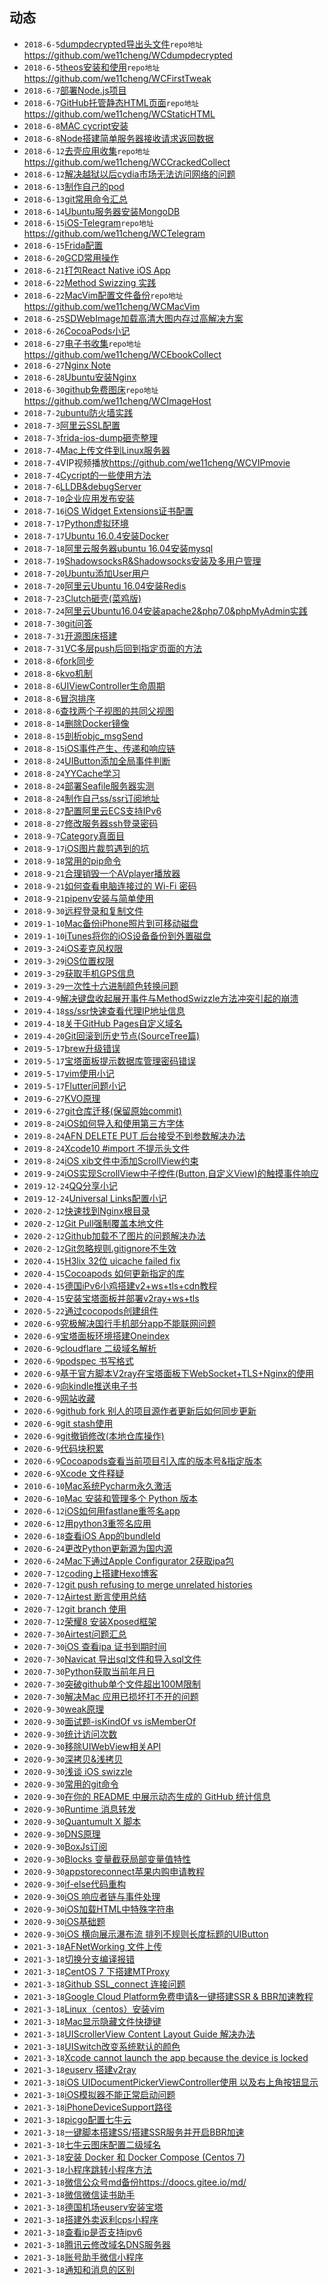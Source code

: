 ## 动态
- ```2018-6-5```[dumpdecrypted导出头文件](https://github.com/we11cheng/WCStudy/blob/master/dumpdecrypted%20%E5%AF%BC%E5%87%BA%E5%A4%B4%E6%96%87%E4%BB%B6.md)```repo地址```<https://github.com/we11cheng/WCdumpdecrypted>
- ```2018-6-5```[theos安装和使用](https://github.com/we11cheng/WCStudy/blob/master/theos%E7%9A%84%E5%AE%89%E8%A3%85%E5%92%8C%E4%BD%BF%E7%94%A8.md)```repo地址```<https://github.com/we11cheng/WCFirstTweak>
- ```2018-6-7```[部署Node.js项目](https://github.com/we11cheng/WCStudy/blob/master/%E9%83%A8%E7%BD%B2Node.js%E5%88%B0%E6%9C%8D%E5%8A%A1%E5%99%A8.md)
- ```2018-6-7```[GitHub托管静态HTML页面](https://github.com/we11cheng/WCStudy/blob/master/GitHub%E6%89%98%E7%AE%A1%E9%9D%99%E6%80%81HTML%E9%A1%B5%E9%9D%A2.md)```repo地址```<https://github.com/we11cheng/WCStaticHTML>
- ```2018-6-8```[MAC cycript安装](https://github.com/we11cheng/WCStudy/blob/master/MAC%20cycript%E5%AE%89%E8%A3%85.md)
- ```2018-6-8```[Node搭建简单服务器接收请求返回数据](https://github.com/we11cheng/WCMockApiJson)
- ```2018-6-12```[去壳应用收集](https://github.com/we11cheng/WCCrackedCollect/blob/master/README.md)```repo地址```<https://github.com/we11cheng/WCCrackedCollect>
- ```2018-6-12```[解决越狱以后cydia市场无法访问网络的问题](https://github.com/we11cheng/WCStudy/blob/master/%E8%B6%8A%E7%8B%B1%E7%9B%B8%E5%85%B3%E8%AE%B0%E5%BD%95.md)
- ```2018-6-13```[制作自己的pod](https://github.com/we11cheng/WCStudy/blob/master/%E5%88%B6%E4%BD%9C%E8%87%AA%E5%B7%B1%E7%9A%84pod%E5%BA%93.md)
- ```2018-6-13```[git常用命令汇总](https://github.com/we11cheng/WCStudy/blob/master/git%E5%B8%B8%E7%94%A8%E5%91%BD%E4%BB%A4.md)
- ```2018-6-14```[Ubuntu服务器安装MongoDB](https://github.com/we11cheng/WCStudy/blob/master/Ubuntu%E6%9C%8D%E5%8A%A1%E5%99%A8%E5%AE%89%E8%A3%85MongoDB.md)
- ```2018-6-15```[iOS-Telegram](https://github.com/we11cheng/WCTelegram/blob/master/README.md)```repo地址```<https://github.com/we11cheng/WCTelegram>
- ```2018-6-15```[Frida配置](https://github.com/we11cheng/WCStudy/blob/master/%E9%85%8D%E7%BD%AEFrida.md)
- ```2018-6-20```[GCD常用操作](https://github.com/we11cheng/WCStudy/blob/master/GCD%E5%B8%B8%E7%94%A8%E6%93%8D%E4%BD%9C.md)
- ```2018-6-21```[打包React Native iOS App](https://github.com/we11cheng/WCStudy/blob/master/%E6%89%93%E5%8C%85React%20Native%20iOS%20App.md)
- ```2018-6-22```[Method Swizzing 实践](https://github.com/we11cheng/WCStudy/blob/master/Method%20Swizzling%E5%AE%9E%E8%B7%B5.md)
- ```2018-6-22```[MacVim配置文件备份](https://github.com/we11cheng/WCMacVim/blob/master/README.md)```repo地址```<https://github.com/we11cheng/WCMacVim>
- ```2018-6-25```[SDWebImage加载高清大图内存过高解决方案](https://blog.csdn.net/benyoulai5/article/details/50462586)
- ```2018-6-26```[CocoaPods小记](https://github.com/we11cheng/WCStudy/blob/master/CocoaPods%E5%B0%8F%E8%AE%B0.md)
- ```2018-6-27```[电子书收集](https://github.com/we11cheng/WCEbookCollect/blob/master/README.md)```repo地址```<https://github.com/we11cheng/WCEbookCollect>
- ```2018-6-27```[Nginx Note](https://github.com/we11cheng/WCStudy/blob/master/Nginx%20Note.md)
- ```2018-6-28```[Ubuntu安装Nginx](https://github.com/we11cheng/WCStudy/blob/master/Ubuntu%E5%AE%89%E8%A3%85Nginx.md)
- ```2018-6-30```[github免费图床](https://github.com/we11cheng/WCImageHost/blob/master/README.md)```repo地址```<https://github.com/we11cheng/WCImageHost>
- ```2018-7-2```[ubuntu防火墙实践](https://github.com/we11cheng/WCStudy/blob/master/ubuntu%E9%98%B2%E7%81%AB%E5%A2%99.md)
- ```2018-7-3```[阿里云SSL配置](https://github.com/we11cheng/WCStudy/blob/master/SSL%20Configuration.md)
- ```2018-7-3```[frida-ios-dump砸壳整理](https://github.com/we11cheng/WCStudy/blob/master/frida-ios-dump.md)
- ```2018-7-4```[Mac上传文件到Linux服务器](https://www.jianshu.com/p/1afd25e7459d)
- ```2018-7-4```VIP视频播放<https://github.com/we11cheng/WCVIPmovie>
- ```2018-7-4```[Cycript的一些使用方法](https://github.com/we11cheng/WCStudy/blob/master/Cycript%E7%9A%84%E4%B8%80%E4%BA%9B%E4%BD%BF%E7%94%A8%E6%96%B9%E6%B3%95.md)
- ```2018-7-6```[LLDB&debugServer](https://github.com/we11cheng/WCStudy/blob/master/LLDB%26debugServer.md)
- ```2018-7-10```[企业应用发布安装](https://github.com/we11cheng/WCStudy/blob/master/%E4%BC%81%E4%B8%9A%E5%BA%94%E7%94%A8%E5%8F%91%E5%B8%83%E5%AE%89%E8%A3%85.md)
- ```2018-7-16```[iOS Widget Extensions证书配置](https://github.com/we11cheng/WCStudy/blob/master/iOS%20Widget%20Extensions%E8%AF%81%E4%B9%A6%E9%85%8D%E7%BD%AE.md)
- ```2018-7-17```[Python虚拟环境](https://github.com/we11cheng/WCStudy/blob/master/Python%E8%99%9A%E6%8B%9F%E7%8E%AF%E5%A2%83.md)
- ```2018-7-17```[Ubuntu 16.0.4安装Docker](https://github.com/we11cheng/WCStudy/blob/master/Ubuntu%2016.0.4%E5%AE%89%E8%A3%85Docker.md)
- ```2018-7-18```[阿里云服务器ubuntu 16.04安装mysql](https://github.com/we11cheng/WCStudy/blob/master/%E9%98%BF%E9%87%8C%E4%BA%91%E6%9C%8D%E5%8A%A1%E5%99%A8ubuntu%2016.04%E5%AE%89%E8%A3%85mysql.md)
- ```2018-7-19```[ShadowsocksR&Shadowsocks安装及多用户管理](https://github.com/we11cheng/WCStudy/blob/master/ShadowsocksR%26Shadowsocks%E5%AE%89%E8%A3%85%E5%8F%8A%E5%A4%9A%E7%94%A8%E6%88%B7%E7%AE%A1%E7%90%86.md)
- ```2018-7-20```[Ubuntu添加User用户](https://github.com/we11cheng/WCStudy/blob/master/Ubuntu%E6%B7%BB%E5%8A%A0User%E7%94%A8%E6%88%B7.md)
- ```2018-7-20```[阿里云Ubuntu 16.04安装Redis](https://github.com/we11cheng/WCStudy/blob/master/%E9%98%BF%E9%87%8C%E4%BA%91Ubuntu%2016.04%E5%AE%89%E8%A3%85Redis.md)
- ```2018-7-23```[Clutch砸壳(菜鸡版)](https://github.com/we11cheng/WCStudy/blob/master/Clutch%E7%A0%B8%E5%A3%B3(%E8%8F%9C%E9%B8%A1%E7%89%88).md)
- ```2018-7-24```[阿里云Ubuntu16.04安装apache2&php7.0&phpMyAdmin实践](https://github.com/we11cheng/WCStudy/blob/master/%E9%98%BF%E9%87%8C%E4%BA%91Ubuntu16.04%E5%AE%89%E8%A3%85apache2%26php7.0%26phpMyAdmin%E5%AE%9E%E8%B7%B5.md)
- ```2018-7-30```[git问答](https://github.com/we11cheng/WCStudy/blob/master/git%E9%97%AE%E7%AD%94(%E4%B8%8D%E5%AE%9A%E6%97%B6%E6%9B%B4%E6%96%B0).md)
- ```2018-7-31```[开源图床搭建](https://github.com/we11cheng/WCStudy/blob/master/%E5%BC%80%E6%BA%90%E5%9B%BE%E5%BA%8A%E6%90%AD%E5%BB%BA.md)
- ```2018-7-31```[VC多层push后回到指定页面的方法](https://github.com/we11cheng/WCStudy/blob/master/VC%E5%A4%9A%E5%B1%82push%E5%90%8E%E5%9B%9E%E5%88%B0%E6%8C%87%E5%AE%9A%E9%A1%B5%E9%9D%A2%E7%9A%84%E6%96%B9%E6%B3%95.md)
- ```2018-8-6```[fork同步](https://github.com/we11cheng/WCStudy/blob/master/fork%E5%90%8C%E6%AD%A5.md)
- ```2018-8-6```[kvo机制](https://github.com/we11cheng/WCStudy/blob/master/KVO%E6%9C%BA%E5%88%B6.md)
- ```2018-8-6```[UIViewController生命周期](https://github.com/we11cheng/WCStudy/blob/master/UIViewController%E7%9A%84%E7%94%9F%E5%91%BD%E5%91%A8%E6%9C%9F.md)
- ```2018-8-6```[冒泡排序](https://github.com/we11cheng/WCStudy/blob/master/%E5%86%92%E6%B3%A1%E6%8E%92%E5%BA%8F.md)
- ```2018-8-6```[查找两个子视图的共同父视图](https://github.com/we11cheng/WCStudy/blob/master/%E6%9F%A5%E6%89%BE%E4%B8%A4%E4%B8%AA%E5%AD%90%E8%A7%86%E5%9B%BE%E7%9A%84%E5%85%B1%E5%90%8C%E7%88%B6%E8%A7%86%E5%9B%BE.md)
- ```2018-8-14```[删除Docker镜像](https://github.com/we11cheng/WCStudy/blob/master/%E5%88%A0%E9%99%A4Docker%E9%95%9C%E5%83%8F.md)
- ```2018-8-15```[剖析objc_msgSend](https://github.com/we11cheng/WCStudy/blob/master/%E5%89%96%E6%9E%90objc_msgSend.md)
- ```2018-8-15```[iOS事件产生、传递和响应链](https://github.com/we11cheng/WCStudy/blob/master/iOS%E4%BA%8B%E4%BB%B6%E4%BA%A7%E7%94%9F%E4%BC%A0%E9%80%92%E5%92%8C%E5%93%8D%E5%BA%94%E9%93%BE.md)
- ```2018-8-24```[UIButton添加全局事件判断](https://github.com/we11cheng/WCStudy/blob/master/UIButton%E6%B7%BB%E5%8A%A0%E5%85%A8%E5%B1%80%E4%BA%8B%E4%BB%B6%E5%88%A4%E6%96%AD.md)
- ```2018-8-24```[YYCache学习](https://github.com/we11cheng/WCStudy/blob/master/YYCache%E5%AD%A6%E4%B9%A0.md)
- ```2018-8-24```[部署Seafile服务器实测](https://github.com/we11cheng/WCStudy/blob/master/%E9%83%A8%E7%BD%B2Seafile%E6%9C%8D%E5%8A%A1%E5%99%A8%E5%AE%9E%E6%B5%8B.md)
- ```2018-8-24```[制作自己ss/ssr订阅地址](https://github.com/we11cheng/WCStudy/blob/master/%E5%88%B6%E4%BD%9C%E8%87%AA%E5%B7%B1ss:ssr%E8%AE%A2%E9%98%85%E5%9C%B0%E5%9D%80.md)
- ```2018-8-27```[配置阿里云ECS支持IPv6](https://github.com/we11cheng/WCStudy/blob/master/%E9%85%8D%E7%BD%AE%E9%98%BF%E9%87%8C%E4%BA%91ECS%E6%94%AF%E6%8C%81IPv6.md)
- ```2018-8-27```[修改服务器ssh登录密码](https://github.com/we11cheng/WCStudy/blob/master/%E4%BF%AE%E6%94%B9%E6%9C%8D%E5%8A%A1%E5%99%A8ssh%E7%99%BB%E5%BD%95%E5%AF%86%E7%A0%81.md)
- ```2018-9-7```[Category真面目](https://github.com/we11cheng/WCStudy/blob/master/Category%E7%9C%9F%E9%9D%A2%E7%9B%AE.md)
- ```2018-9-17```[iOS图片裁剪遇到的坑](https://github.com/we11cheng/WCStudy/blob/master/iOS%E5%9B%BE%E7%89%87%E8%A3%81%E5%89%AA%E9%81%87%E5%88%B0%E7%9A%84%E5%9D%91.md)
- ```2018-9-18```[常用的pip命令](https://github.com/we11cheng/WCStudy/blob/master/%E5%B8%B8%E7%94%A8%E7%9A%84pip%E5%91%BD%E4%BB%A4.md)
- ```2018-9-21```[合理销毁一个AVplayer播放器](https://github.com/we11cheng/WCStudy/blob/master/%E5%90%88%E7%90%86%E9%94%80%E6%AF%81%E4%B8%80%E4%B8%AAAVplayer%E6%92%AD%E6%94%BE%E5%99%A8.md)
- ```2018-9-21```[如何查看电脑连接过的 Wi-Fi 密码](https://github.com/we11cheng/WCStudy/blob/master/%E5%A6%82%E4%BD%95%E6%9F%A5%E7%9C%8B%E7%94%B5%E8%84%91%E8%BF%9E%E6%8E%A5%E8%BF%87%E7%9A%84%20Wi-Fi%20%E5%AF%86%E7%A0%81.md)
- ```2018-9-21```[pipenv安装与简单使用](https://github.com/we11cheng/WCStudy/blob/master/pipenv%E5%AE%89%E8%A3%85%E4%B8%8E%E7%AE%80%E5%8D%95%E4%BD%BF%E7%94%A8.md)
- ```2018-9-30```[远程登录和复制文件](https://github.com/we11cheng/WCStudy/blob/master/%E8%BF%9C%E7%A8%8B%E7%99%BB%E5%BD%95%E5%92%8C%E5%A4%8D%E5%88%B6%E6%96%87%E4%BB%B6.md)
- ```2019-1-10```[Mac备份iPhone照片到可移动磁盘](https://github.com/we11cheng/WCStudy/blob/master/Mac%E5%A4%87%E4%BB%BDiPhone%E7%85%A7%E7%89%87%E5%88%B0%E5%8F%AF%E7%A7%BB%E5%8A%A8%E7%A3%81%E7%9B%98.md)
- ```2019-1-10```[iTunes将你的iOS设备备份到外置磁盘](https://github.com/we11cheng/WCStudy/blob/master/iTunes%E5%B0%86%E4%BD%A0%E7%9A%84iOS%E8%AE%BE%E5%A4%87%E5%A4%87%E4%BB%BD%E5%88%B0%E5%A4%96%E7%BD%AE%E7%A3%81%E7%9B%98.md)
- ```2019-3-24```[iOS麦克风权限](https://github.com/we11cheng/WCStudy/blob/master/iOS%E9%BA%A6%E5%85%8B%E9%A3%8E%E6%9D%83%E9%99%90.md)
- ```2019-3-29```[iOS位置权限](https://github.com/we11cheng/WCStudy/blob/master/iOS%E4%BD%8D%E7%BD%AE%E6%9D%83%E9%99%90.md)
- ```2019-3-29```[获取手机GPS信息](https://github.com/we11cheng/WCStudy/blob/master/%E8%8E%B7%E5%8F%96%E6%89%8B%E6%9C%BAGPS%E4%BF%A1%E6%81%AF.md)
- ```2019-3-29```[一次性十六进制颜色转换问题](https://github.com/we11cheng/WCStudy/blob/master/%E4%B8%80%E6%AC%A1%E6%80%A7%E8%A7%A3%E5%86%B3%E5%8D%81%E5%85%AD%E8%BF%9B%E5%88%B6%E9%A2%9C%E8%89%B2%E9%97%AE%E9%A2%98.md)
- ```2019-4-9```[解决键盘收起展开事件与MethodSwizzle方法冲突引起的崩溃](https://github.com/we11cheng/WCStudy/blob/master/iOS%20%E9%94%AE%E7%9B%98%E4%B8%8EMethodSwizzle%E5%86%B2%E7%AA%81%E9%97%AE%E9%A2%98.md)
- ```2019-4-18```[ss/ssr快速查看代理IP地址信息](https://github.com/we11cheng/WCStudy/blob/master/ss-ssr%E5%BF%AB%E9%80%9F%E6%9F%A5%E7%9C%8B%E4%BB%A3%E7%90%86IP%E5%9C%B0%E5%9D%80%E4%BF%A1%E6%81%AF.md)
- ```2019-4-18```[关于GitHub Pages自定义域名](https://github.com/we11cheng/WCStudy/blob/master/%E5%85%B3%E4%BA%8EGitHub%20Pages%E8%87%AA%E5%AE%9A%E4%B9%89%E5%9F%9F%E5%90%8D.md)
- ```2019-4-20```[Git回滚到历史节点(SourceTree篇)](https://github.com/we11cheng/WCStudy/blob/master/Git%E5%9B%9E%E6%BB%9A%E5%88%B0%E5%8E%86%E5%8F%B2%E8%8A%82%E7%82%B9(SourceTree%E7%AF%87).md)
- ```2019-5-17```[brew升级错误](https://github.com/we11cheng/WCStudy/blob/master/brew%E5%8D%87%E7%BA%A7%E9%94%99%E8%AF%AF.mdhttps://github.com/we11cheng/WCStudy/blob/master/brew%E5%8D%87%E7%BA%A7%E9%94%99%E8%AF%AF.md)
- ```2019-5-17```[宝塔面板提示数据库管理密码错误](https://github.com/we11cheng/WCStudy/blob/master/%E5%AE%9D%E5%A1%94%E9%9D%A2%E6%9D%BF%E6%8F%90%E7%A4%BA%E6%95%B0%E6%8D%AE%E5%BA%93%E7%AE%A1%E7%90%86%E5%AF%86%E7%A0%81%E9%94%99%E8%AF%AF.md)
- ```2019-5-17```[vim使用小记](https://github.com/we11cheng/WCStudy/blob/master/vim%E4%BD%BF%E7%94%A8%E5%B0%8F%E8%AE%B0.md)
- ```2019-5-17```[Flutter问题小记](https://github.com/we11cheng/WCStudy/blob/master/Flutter%E9%97%AE%E9%A2%98%E5%B0%8F%E8%AE%B0.md)
- ```2019-6-27```[KVO原理](https://github.com/we11cheng/WCStudy/blob/master/kVO%E5%8E%9F%E7%90%86.md)
- ```2019-6-27```[git仓库迁移(保留原始commit)](https://github.com/we11cheng/WCStudy/blob/master/git%E4%BB%93%E5%BA%93%E8%BF%81%E7%A7%BB(%E4%BF%9D%E7%95%99%E5%8E%9F%E5%A7%8Bcommit).md)
- ```2019-8-24```[iOS如何导入和使用第三方字体](https://github.com/we11cheng/WCStudy/blob/master/%E5%A6%82%E4%BD%95%E5%AF%BC%E5%85%A5%E5%92%8C%E4%BD%BF%E7%94%A8%E7%AC%AC%E4%B8%89%E6%96%B9%E5%AD%97%E4%BD%93.md)
- ```2019-8-24```[AFN DELETE PUT 后台接受不到参数解决办法](https://github.com/we11cheng/WCStudy/blob/master/AFN%20DELETE%20PUT%20%E5%90%8E%E5%8F%B0%E6%8E%A5%E5%8F%97%E4%B8%8D%E5%88%B0%E5%8F%82%E6%95%B0%E8%A7%A3%E5%86%B3%E5%8A%9E%E6%B3%95.md)
- ```2019-8-24```[Xcode10 #import 不提示头文件](https://github.com/we11cheng/WCStudy/blob/master/Xcode10%20%23import%20%E4%B8%8D%E6%8F%90%E7%A4%BA%E5%A4%B4%E6%96%87%E4%BB%B6.md)
- ```2019-8-24```[iOS xib文件中添加ScrollView约束](https://github.com/we11cheng/WCStudy/blob/master/iOS%20xib%E6%96%87%E4%BB%B6%E4%B8%AD%E6%B7%BB%E5%8A%A0ScrollView%E7%BA%A6%E6%9D%9F.md)
- ```2019-9-24```[iOS实现ScrollView中子控件(Button,自定义View)的触摸事件响应](https://github.com/we11cheng/WCStudy/blob/master/iOS%E5%AE%9E%E7%8E%B0ScrollView%E4%B8%AD%E5%AD%90%E6%8E%A7%E4%BB%B6(Button%2C%E8%87%AA%E5%AE%9A%E4%B9%89View)%E7%9A%84%E8%A7%A6%E6%91%B8%E4%BA%8B%E4%BB%B6%E5%93%8D%E5%BA%94.md)
- ```2019-12-24```[QQ分享小记](https://github.com/we11cheng/WCStudy/blob/master/QQ%E5%88%86%E4%BA%AB%E5%B0%8F%E8%AE%B0.md)
- ```2019-12-24```[Universal Links配置小记](https://github.com/we11cheng/WCStudy/blob/master/Universal%20Links%E9%85%8D%E7%BD%AE%E5%B0%8F%E8%AE%B0.md)
- ```2020-2-12```[快速找到Nginx根目录](https://github.com/we11cheng/WCStudy/blob/master/Nginx%E9%A1%B9%E7%9B%AE%E6%A0%B9%E7%9B%AE%E5%BD%95%E9%97%AE%E9%A2%98.md)
- ```2020-2-12```[Git Pull强制覆盖本地文件](https://github.com/we11cheng/WCStudy/blob/master/Git%20Pull%E5%BC%BA%E5%88%B6%E8%A6%86%E7%9B%96%E6%9C%AC%E5%9C%B0%E6%96%87%E4%BB%B6.md)
- ```2020-2-12```[Github加载不了图片的问题解决办法](https://github.com/we11cheng/WCStudy/blob/master/github%E5%9B%BE%E7%89%87%E5%8A%A0%E8%BD%BD%E9%97%AE%E9%A2%98.md)
- ```2020-2-12```[Git忽略规则.gitignore不生效](https://github.com/we11cheng/WCStudy/blob/master/Git%E5%BF%BD%E7%95%A5%E8%A7%84%E5%88%99.gitignore%E4%B8%8D%E7%94%9F%E6%95%88.md)
- ```2020-4-15```[H3lix 32位 uicache failed fix](https://github.com/we11cheng/WCStudy/blob/master/H3lix%20uicache%20failed%20fix.md)
- ```2020-4-15```[Cocoapods 如何更新指定的库](https://github.com/we11cheng/WCStudy/blob/master/iOS%20Cocoapods%20%E5%A6%82%E4%BD%95%E6%9B%B4%E6%96%B0%E6%8C%87%E5%AE%9A%E7%9A%84%E5%BA%93.md)
- ```2020-4-15```[德国iPv6小鸡搭建v2+ws+tls+cdn教程](https://github.com/we11cheng/WCStudy/blob/master/%E5%BE%B7%E5%9B%BDv6%E5%B0%8F%E9%B8%A1%E6%90%AD%E5%BB%BAv2%2Bws%2Btls%2Bcdn%E6%95%99%E7%A8%8B.md)
- ```2020-4-15```[安装宝塔面板并部署v2ray+ws+tls](https://github.com/we11cheng/WCStudy/blob/master/%E5%AE%89%E8%A3%85%E5%AE%9D%E5%A1%94%E9%9D%A2%E6%9D%BF%E5%B9%B6%E9%83%A8%E7%BD%B2v2ray%2Bws%2Btls.md)
- ```2020-5-22```[通过cocopods创建组件](https://github.com/we11cheng/WCStudy/blob/master/%E9%80%9A%E8%BF%87cocopods%E5%88%9B%E5%BB%BA%E7%BB%84%E4%BB%B6.md)
- ```2020-6-9```[究极解决国行手机部分app不能联网问题](https://github.com/we11cheng/WCStudy/blob/master/%E7%A9%B6%E6%9E%81%E8%A7%A3%E5%86%B3%E5%9B%BD%E8%A1%8C%E6%89%8B%E6%9C%BA%E9%83%A8%E5%88%86app%E4%B8%8D%E8%83%BD%E8%81%94%E7%BD%91%E9%97%AE%E9%A2%98.md)
- ```2020-6-9```[宝塔面板环境搭建Oneindex](https://github.com/we11cheng/WCStudy/blob/master/%E5%AE%9D%E5%A1%94%E9%9D%A2%E6%9D%BF%E7%8E%AF%E5%A2%83%E6%90%AD%E5%BB%BAOneindex.md)
- ```2020-6-9```[cloudflare 二级域名解析](https://github.com/we11cheng/WCStudy/blob/master/cloudflare%20%E4%BA%8C%E7%BA%A7%E5%9F%9F%E5%90%8D%E8%A7%A3%E6%9E%90.md)
- ```2020-6-9```[podspec 书写格式](https://github.com/we11cheng/WCStudy/blob/master/podspec%E4%B9%A6%E5%86%99%E6%A0%BC%E5%BC%8F.md)
- ```2020-6-9```[基于官方脚本V2ray在宝塔面板下WebSocket+TLS+Nginx的使用](https://github.com/we11cheng/WCStudy/blob/master/%E5%9F%BA%E4%BA%8E%E5%AE%98%E6%96%B9%E8%84%9A%E6%9C%ACV2ray%E5%9C%A8%E5%AE%9D%E5%A1%94%E9%9D%A2%E6%9D%BF%E4%B8%8BWebSocket%2BTLS%2BNginx%E7%9A%84%E4%BD%BF%E7%94%A8.md)
- ```2020-6-9```[向kindle推送电子书](https://github.com/we11cheng/WCStudy/blob/master/%E5%90%91kindle%E6%8E%A8%E9%80%81%E7%94%B5%E5%AD%90%E4%B9%A6.md)
- ```2020-6-9```[网站收藏](https://github.com/we11cheng/WCStudy/blob/master/%E7%BD%91%E7%AB%99%E6%94%B6%E8%97%8F.md)
- ```2020-6-9```[github fork 别人的项目源作者更新后如何同步更新](https://github.com/we11cheng/WCStudy/blob/master/github%20fork%20%E5%90%8C%E6%AD%A5%E6%9B%B4%E6%96%B0.md)
- ```2020-6-9```[git stash使用](https://github.com/we11cheng/WCStudy/blob/master/git%20stash%E4%BD%BF%E7%94%A8.md)
- ```2020-6-9```[git撤销修改(本地仓库操作)](https://github.com/we11cheng/WCStudy/blob/master/git%E6%92%A4%E9%94%80%E4%BF%AE%E6%94%B9.md)
- ```2020-6-9```[代码块积累](https://github.com/we11cheng/WCStudy/blob/master/%E4%BB%A3%E7%A0%81%E5%9D%97%E7%A7%AF%E7%B4%AF.md)
- ```2020-6-9```[Cocoapods查看当前项目引入库的版本号&指定版本](https://github.com/we11cheng/WCStudy/blob/master/pod%E7%89%88%E6%9C%AC%E9%87%8A%E7%96%91.md)
- ```2020-6-9```[Xcode 文件释疑](https://github.com/we11cheng/WCStudy/blob/master/Xcode%E9%87%8A%E7%96%91.md)
- ```2010-6-10```[Mac系统Pycharm永久激活](https://github.com/we11cheng/WCStudy/blob/master/Mac%E7%B3%BB%E7%BB%9FPycharm%E6%B0%B8%E4%B9%85%E6%BF%80%E6%B4%BB.md)
- ```2020-6-10```[Mac 安装和管理多个 Python 版本](https://github.com/we11cheng/WCStudy/blob/master/Mac%20%E5%AE%89%E8%A3%85%E5%92%8C%E7%AE%A1%E7%90%86%E5%A4%9A%E4%B8%AA%20Python%20%E7%89%88%E6%9C%AC.md)
- ```2020-6-12```[iOS如何用fastlane重签名app](https://github.com/we11cheng/WCStudy/blob/master/iOS%E5%A6%82%E4%BD%95%E7%94%A8fastlane%E9%87%8D%E7%AD%BE%E5%90%8Dapp.md)
- ```2020-6-12```[用python3重签名应用](https://github.com/we11cheng/WCStudy/blob/master/iOS%E5%BA%94%E7%94%A8%E9%87%8D%E7%AD%BE%E5%90%8D.md)
- ```2020-6-18```[查看iOS App的bundleId](https://github.com/we11cheng/WCStudy/blob/master/%E6%9F%A5%E7%9C%8BiOS%20App%E7%9A%84bundleId.md)
- ```2020-6-24```[更改Python更新源为国内源](https://github.com/we11cheng/WCStudy/blob/master/%E6%9B%B4%E6%94%B9Python%E6%9B%B4%E6%96%B0%E6%BA%90%E4%B8%BA%E5%9B%BD%E5%86%85%E6%BA%90.md)
- ```2020-6-24```[Mac下通过Apple Configurator 2获取ipa包](https://github.com/we11cheng/WCStudy/blob/master/Mac%E4%B8%8B%E9%80%9A%E8%BF%87Apple%20Configurator%202%E8%8E%B7%E5%8F%96ipa%E5%8C%85.md)
- ```2020-7-12```[coding上搭建Hexo博客](https://github.com/we11cheng/WCStudy/blob/master/coding%E4%B8%8A%E6%90%AD%E5%BB%BAHexo%E5%8D%9A%E5%AE%A2.md)
- ```2020-7-12```[git push refusing to merge unrelated histories](https://github.com/we11cheng/WCStudy/blob/master/refusing%20to%20merge%20unrelated%20histories.md)
- ```2020-7-12```[Airtest 断言使用总结](https://github.com/we11cheng/WCStudy/blob/master/Airtest%20%E6%96%AD%E8%A8%80%E4%BD%BF%E7%94%A8%E6%80%BB%E7%BB%93.md)
- ```2020-7-12```[git branch 使用](https://github.com/we11cheng/WCStudy/blob/master/git%20branch%20%E4%BD%BF%E7%94%A8.md)
- ```2020-7-12```[荣耀8 安装Xposed框架](https://github.com/we11cheng/WCStudy/blob/master/%E8%8D%A3%E8%80%808%20%E5%AE%89%E8%A3%85Xposed%E6%A1%86%E6%9E%B6.md)
- ```2020-7-30```[Airtest问题汇总](https://github.com/we11cheng/WCStudy/blob/master/Airtest%E9%97%AE%E9%A2%98%E6%B1%87%E6%80%BB.md)
- ```2020-7-30```[iOS 查看ipa 证书到期时间](https://github.com/we11cheng/WCStudy/blob/master/iOS%20%E6%9F%A5%E7%9C%8Bipa%20%E8%AF%81%E4%B9%A6%E5%88%B0%E6%9C%9F%E6%97%B6%E9%97%B4.md)
- ```2020-7-30```[Navicat 导出sql文件和导入sql文件](https://github.com/we11cheng/WCStudy/blob/master/Navicat%20%E5%AF%BC%E5%87%BAsql%E6%96%87%E4%BB%B6%E5%92%8C%E5%AF%BC%E5%85%A5sql%E6%96%87%E4%BB%B6.md)
- ```2020-7-30```[Python获取当前年月日](https://github.com/we11cheng/WCStudy/blob/master/Python%E8%8E%B7%E5%8F%96%E5%BD%93%E5%89%8D%E5%B9%B4%E6%9C%88%E6%97%A5.md)
- ```2020-7-30```[突破github单个文件超出100M限制](https://github.com/we11cheng/WCStudy/blob/master/%E7%AA%81%E7%A0%B4github%E5%8D%95%E4%B8%AA%E6%96%87%E4%BB%B6%E8%B6%85%E5%87%BA100M%E9%99%90%E5%88%B6.md)
- ```2020-7-30```[解决Mac 应用已损坏打不开的问题](https://github.com/we11cheng/WCStudy/blob/master/%E8%A7%A3%E5%86%B3Mac%20%E5%BA%94%E7%94%A8%E5%B7%B2%E6%8D%9F%E5%9D%8F%E6%89%93%E4%B8%8D%E5%BC%80%E7%9A%84%E9%97%AE%E9%A2%98.md)
- ```2020-9-30```[weak原理](https://github.com/we11cheng/WCStudy/blob/master/weak%E5%8E%9F%E7%90%86.md)
- ```2020-9-30```[面试题-isKindOf vs isMemberOf](https://github.com/we11cheng/WCStudy/blob/master/%E9%9D%A2%E8%AF%95%E9%A2%98-isKindOf%20vs%20isMemberOf.md)
- ```2020-9-30```[统计访问次数](https://github.com/we11cheng/WCStudy/blob/master/%E7%BB%9F%E8%AE%A1%E8%AE%BF%E9%97%AE%E6%AC%A1%E6%95%B0.md)
- ```2020-9-30```[移除UIWebView相关API](https://github.com/we11cheng/WCStudy/blob/master/%E7%A7%BB%E9%99%A4UIWebView%E7%9B%B8%E5%85%B3API.md)
- ```2020-9-30```[深拷贝&浅拷贝](https://github.com/we11cheng/WCStudy/blob/master/%E6%B7%B1%E6%8B%B7%E8%B4%9D%26%E6%B5%85%E6%8B%B7%E8%B4%9D.md)
- ```2020-9-30```[浅谈 iOS swizzle](https://github.com/we11cheng/WCStudy/blob/master/%E6%B5%85%E8%B0%88%20iOS%20swizzle.md)
- ```2020-9-30```[常用的git命令](https://github.com/we11cheng/WCStudy/blob/master/%E5%B8%B8%E7%94%A8%E7%9A%84git%E5%91%BD%E4%BB%A4.md)
- ```2020-9-30```[在你的 README 中展示动态生成的 GitHub 统计信息](https://github.com/we11cheng/WCStudy/blob/master/%E5%8A%A8%E6%80%81%E7%94%9F%E6%88%90%20GitHub%20%E7%BB%9F%E8%AE%A1%E4%BF%A1%E6%81%AF.md)
- ```2020-9-30```[Runtime 消息转发](https://github.com/we11cheng/WCStudy/blob/master/Runtime%20%E6%B6%88%E6%81%AF%E8%BD%AC%E5%8F%91.md)
- ```2020-9-30```[Quantumult X 脚本](https://github.com/we11cheng/WCStudy/blob/master/Quantumult%20X%20%E8%84%9A%E6%9C%AC.md)
- ```2020-9-30```[DNS原理](https://github.com/we11cheng/WCStudy/blob/master/DNS%E5%8E%9F%E7%90%86.md)
- ```2020-9-30```[BoxJs订阅](https://github.com/we11cheng/WCStudy/blob/master/BoxJs%E8%AE%A2%E9%98%85.md)
- ```2020-9-30```[Blocks 变量截获局部变量值特性](https://github.com/we11cheng/WCStudy/blob/master/Blocks%E7%89%B9%E6%80%A7.md)
- ```2020-9-30```[appstoreconnect苹果内购申请教程](https://github.com/we11cheng/WCStudy/blob/master/appstoreconnect%E8%8B%B9%E6%9E%9C%E5%86%85%E8%B4%AD%E7%94%B3%E8%AF%B7%E6%95%99%E7%A8%8B%20IOS%E5%86%85%E8%B4%AD%E5%8D%8F%E8%AE%AE%E3%80%81%E7%A8%8E%E5%8A%A1%E5%92%8C%E9%93%B6%E8%A1%8C%E4%B8%9A%E5%8A%A1%E9%85%8D%E7%BD%AE.md)
- ```2020-9-30```[if-else代码重构](https://github.com/we11cheng/WCStudy/blob/master/if-else%E4%BB%A3%E7%A0%81%E9%87%8D%E6%9E%84.md)
- ```2020-9-30```[iOS 响应者链与事件处理](https://github.com/we11cheng/WCStudy/blob/master/iOS%20%E5%93%8D%E5%BA%94%E8%80%85%E9%93%BE%E4%B8%8E%E4%BA%8B%E4%BB%B6%E5%A4%84%E7%90%86.md)
- ```2020-9-30```[iOS加载HTML中特殊字符串](https://github.com/we11cheng/WCStudy/blob/master/iOS%E5%8A%A0%E8%BD%BDHTML%E4%B8%AD%E7%89%B9%E6%AE%8A%E5%AD%97%E7%AC%A6%E4%B8%B2.md)
- ```2020-9-30```[iOS基础题](https://github.com/we11cheng/WCStudy/blob/master/iOS%E5%9F%BA%E7%A1%80%E9%A2%98.md)
- ```2020-9-30```[iOS 横向展示瀑布流 排列不规则长度标题的UIButton](https://github.com/we11cheng/WCStudy/blob/master/iOS%E6%8E%92%E5%88%97%E4%B8%8D%E8%A7%84%E5%88%99%E9%95%BF%E5%BA%A6%E6%A0%87%E9%A2%98%E7%9A%84UIButton.md)
- ```2021-3-18```[AFNetWorking 文件上传](https://github.com/we11cheng/WCStudy/blob/master/AFNetWorking%20%E6%96%87%E4%BB%B6%E4%B8%8A%E4%BC%A0.md)
- ```2021-3-18```[切换分支编译报错](https://github.com/we11cheng/WCStudy/blob/master/%E5%88%87%E6%8D%A2%E5%88%86%E6%94%AF%E7%BC%96%E8%AF%91%E6%8A%A5%E9%94%99.md)
- ```2021-3-18```[CentOS 7 下搭建MTProxy](https://github.com/we11cheng/WCStudy/blob/master/CentOS%207%20%E4%B8%8B%E6%90%AD%E5%BB%BAMTProxy.md)
- ```2021-3-18```[Github SSL_connect 连接问题](https://github.com/we11cheng/WCStudy/blob/master/Github%20SSL_connect%20%E8%BF%9E%E6%8E%A5%E9%97%AE%E9%A2%98.md)
- ```2021-3-18```[Google Cloud Platform免费申请&一键搭建SSR & BBR加速教程](https://github.com/we11cheng/WCStudy/blob/master/Google%20Cloud%20Platform%E5%85%8D%E8%B4%B9%E7%94%B3%E8%AF%B7%26%E4%B8%80%E9%94%AE%E6%90%AD%E5%BB%BASSR%20%26%20BBR%E5%8A%A0%E9%80%9F%E6%95%99%E7%A8%8B.md)
- ```2021-3-18```[Linux（centos）安装vim](https://github.com/we11cheng/WCStudy/blob/master/Linux%EF%BC%88centos%EF%BC%89%E5%AE%89%E8%A3%85vim.md)
- ```2021-3-18```[Mac显示隐藏文件快捷键](https://github.com/we11cheng/WCStudy/blob/master/Mac%E6%98%BE%E7%A4%BA%E9%9A%90%E8%97%8F%E6%96%87%E4%BB%B6%E5%BF%AB%E6%8D%B7%E9%94%AE.md)
- ```2021-3-18```[UIScrollerView Content Layout Guide 解决办法](https://github.com/we11cheng/WCStudy/blob/master/UIScrollerView%20Content%20Layout%20Guide%20%E8%A7%A3%E5%86%B3%E5%8A%9E%E6%B3%95.md)
- ```2021-3-18```[UISwitch改变系统默认的颜色](https://github.com/we11cheng/WCStudy/blob/master/UISwitch%E6%94%B9%E5%8F%98%E7%B3%BB%E7%BB%9F%E9%BB%98%E8%AE%A4%E7%9A%84%E9%A2%9C%E8%89%B2.md)
- ```2021-3-18```[Xcode cannot launch the app because the device is locked](https://github.com/we11cheng/WCStudy/blob/master/Xcode%20cannot%20launch%20the%20app%20because%20the%20device%20is%20locked.md)
- ```2021-3-18```[euserv 搭建v2ray](https://github.com/we11cheng/WCStudy/blob/master/euserv%20%E6%90%AD%E5%BB%BAv2ray.md)
- ```2021-3-18```[iOS UIDocumentPickerViewController使用 以及右上角按钮显示](https://github.com/we11cheng/WCStudy/blob/master/iOS%20UIDocumentPickerViewController%E7%9A%84%E4%BD%BF%E7%94%A8.md)
- ```2021-3-18```[iOS模拟器不能正常启动问题](https://github.com/we11cheng/WCStudy/blob/master/iOS%E6%A8%A1%E6%8B%9F%E5%99%A8%E4%B8%8D%E8%83%BD%E6%AD%A3%E5%B8%B8%E5%90%AF%E5%8A%A8%E9%97%AE%E9%A2%98.md)
- ```2021-3-18```[iPhoneDeviceSupport路径](https://github.com/we11cheng/WCStudy/blob/master/iPhoneDeviceSupport%E8%B7%AF%E5%BE%84.md)
- ```2021-3-18```[picgo配置七牛云](https://github.com/we11cheng/WCStudy/blob/master/picgo%E9%85%8D%E7%BD%AE%E4%B8%83%E7%89%9B%E4%BA%91.md)
- ```2021-3-18```[一键脚本搭建SS/搭建SSR服务并开启BBR加速](https://github.com/we11cheng/WCStudy/blob/master/%E4%B8%80%E9%94%AE%E8%84%9A%E6%9C%AC%E6%90%AD%E5%BB%BASS-%E6%90%AD%E5%BB%BASSR%E6%9C%8D%E5%8A%A1%E5%B9%B6%E5%BC%80%E5%90%AFBBR%E5%8A%A0%E9%80%9F.md)
- ```2021-3-18```[七牛云图床配置二级域名](https://github.com/we11cheng/WCStudy/blob/master/%E4%B8%83%E7%89%9B%E4%BA%91%E5%9B%BE%E5%BA%8A%E9%85%8D%E7%BD%AE%E4%BA%8C%E7%BA%A7%E5%9F%9F%E5%90%8D.md)
- ```2021-3-18```[安装 Docker 和 Docker Compose (Centos 7)](https://github.com/we11cheng/WCStudy/blob/master/%E5%AE%89%E8%A3%85%20Docker%20%E5%92%8C%20Docker%20Compose%20(Centos%207).md)
- ```2021-3-18```[小程序跳转小程序方法](https://github.com/we11cheng/WCStudy/blob/master/%E5%B0%8F%E7%A8%8B%E5%BA%8F%E8%B7%B3%E8%BD%AC%E5%B0%8F%E7%A8%8B%E5%BA%8F%E6%96%B9%E6%B3%95.md)
- ```2021-3-18```[微信公众号md备份<https://doocs.gitee.io/md/>](https://github.com/we11cheng/WCStudy/blob/master/%E5%BE%AE%E4%BF%A1%E5%85%AC%E4%BC%97%E5%8F%B7md%E5%A4%87%E4%BB%BD.md)
- ```2021-3-18```[微信微信读书助手](https://github.com/we11cheng/WCStudy/blob/master/%E5%BE%AE%E4%BF%A1%E8%AF%BB%E4%B9%A6%E5%8A%A9%E6%89%8B.md)
- ```2021-3-18```[德国机场euserv安装宝塔](https://github.com/we11cheng/WCStudy/blob/master/%E5%BE%B7%E5%9B%BD%E6%9C%BA%E5%9C%BAeuserv%E5%AE%89%E8%A3%85%E5%AE%9D%E5%A1%94.md)
- ```2021-3-18```[搭建外卖返利cps小程序](https://github.com/we11cheng/WCStudy/blob/master/%E6%90%AD%E5%BB%BA%E5%A4%96%E5%8D%96%E8%BF%94%E5%88%A9cps%E5%B0%8F%E7%A8%8B%E5%BA%8F.md)
- ```2021-3-18```[查看ip是否支持ipv6](https://github.com/we11cheng/WCStudy/blob/master/%E6%9F%A5%E7%9C%8Bip%E6%98%AF%E5%90%A6%E6%94%AF%E6%8C%81ipv6.md)
- ```2021-3-18```[腾讯云修改域名DNS服务器](https://github.com/we11cheng/WCStudy/blob/master/%E8%85%BE%E8%AE%AF%E4%BA%91%E4%BF%AE%E6%94%B9%E5%9F%9F%E5%90%8DDNS%E6%9C%8D%E5%8A%A1%E5%99%A8.md)
- ```2021-3-18```[账号助手微信小程序](https://github.com/we11cheng/WCStudy/blob/master/%E8%B4%A6%E5%8F%B7%E5%8A%A9%E6%89%8B%E5%BE%AE%E4%BF%A1%E5%B0%8F%E7%A8%8B%E5%BA%8F.md)
- ```2021-3-18```[通知和消息的区别](https://github.com/we11cheng/WCStudy/blob/master/%E9%80%9A%E7%9F%A5%E5%92%8C%E6%B6%88%E6%81%AF%E7%9A%84%E5%8C%BA%E5%88%AB.md)
